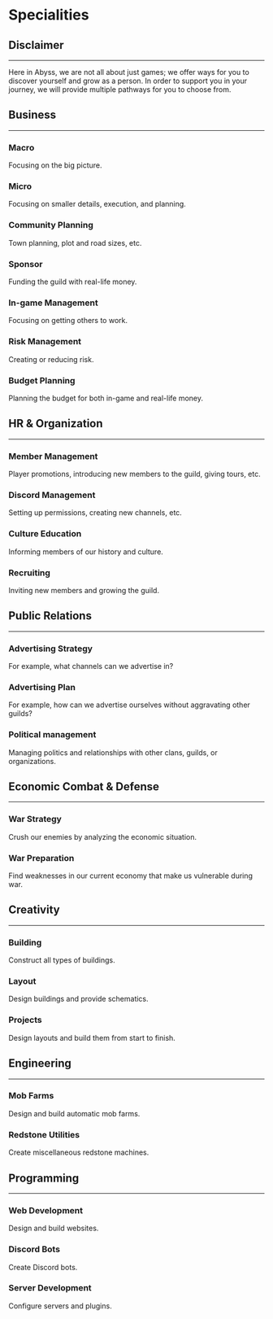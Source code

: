 # Specialities

## Disclaimer
--------------------------------------------------------
Here in Abyss, we are not all about just games; we offer ways for you to discover yourself and grow as a person. In order to support you in your journey, we will provide multiple pathways for you to choose from.

## Business
--------------------------------------------------------
### Macro
Focusing on the big picture.
### Micro
Focusing on smaller details, execution, and planning.
### Community Planning
Town planning, plot and road sizes, etc.
### Sponsor
Funding the guild with real-life money.
### In-game Management
Focusing on getting others to work.
### Risk Management
Creating or reducing risk.
### Budget Planning
Planning the budget for both in-game and real-life money.

## HR & Organization
--------------------------------------------------------
### Member Management
Player promotions, introducing new members to the guild, giving tours, etc.
### Discord Management
Setting up permissions, creating new channels, etc.
### Culture Education
Informing members of our history and culture.
### Recruiting
Inviting new members and growing the guild.

## Public Relations
--------------------------------------------------------
### Advertising Strategy
For example, what channels can we advertise in?
### Advertising Plan
For example, how can we advertise ourselves without aggravating other guilds?
### Political management
Managing politics and relationships with other clans, guilds, or organizations.

## Economic Combat & Defense
--------------------------------------------------------
### War Strategy
Crush our enemies by analyzing the economic situation.
### War Preparation
Find weaknesses in our current economy that make us vulnerable during war.

## Creativity
--------------------------------------------------------
### Building
Construct all types of buildings.
### Layout
Design buildings and provide schematics.
### Projects
Design layouts and build them from start to finish.

## Engineering
--------------------------------------------------------
### Mob Farms
Design and build automatic mob farms.
### Redstone Utilities
Create miscellaneous redstone machines.

## Programming
--------------------------------------------------------
### Web Development
Design and build websites.
### Discord Bots
Create Discord bots.
### Server Development
Configure servers and plugins.